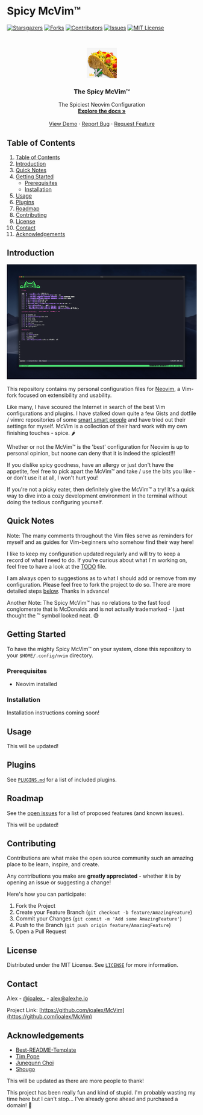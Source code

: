 # Spicy McVim™

[![Starsgazers](https://img.shields.io/github/stars/ioalex/McVim.svg?style=social&label=Star&maxAge=2592000)](https://GitHub.com/ioalex/McVim/stargazers/)
[![Forks](https://img.shields.io/github/forks/ioalex/McVim.svg?style=social&label=Fork&maxAge=2592000)](https://GitHub.com/ioalex/McVim/network/)
[![Contributors](https://img.shields.io/github/contributors/ioalex/McVim.svg)](https://GitHub.com/ioalex/McVim/graphs/contributors/)
[![Issues](https://img.shields.io/github/issues/ioalex/McVim.svg)](https://GitHub.com/ioalex/McVim/issues/)
[![MIT License](https://img.shields.io/badge/license-MIT-blue)](https://github.com/ioalex/McVim/blob/master/LICENSE)

<br />
<p align="center">
  <a href="https://github.com/ioalex/McVim#readme#introduction">
    <img src="./images/Logo.png" alt="Logo" width="80" height="80">
  </a>

  <h3 align="center">The Spicy McVim™</h3>

  <p align="center">
    The Spiciest Neovim Configuration
    <br />
    <a href="https://github.com/ioalex/McVim#readme"><strong>Explore the docs »</strong></a>
    <br />
    <br />
    <a href="https://github.com/ioalex/McVim#introduction">View Demo</a>
    ·
    <a href="https://github.com/ioalex/McVim/issues">Report Bug</a>
    ·
    <a href="https://github.com/ioalex/McVim/issues">Request Feature</a>
  </p>
</p>

## Table of Contents

1. [Table of Contents](#table-of-contents)
2. [Introduction](#introduction)
3. [Quick Notes](#quick-notes)
4. [Getting Started](#getting-started)
   - [Prerequisites](#prerequisites)
   - [Installation](#installation)
5. [Usage](#usage)
6. [Plugins](#plugins)
7. [Roadmap](#roadmap)
8. [Contributing](#contributing)
9. [License](#license)
10. [Contact](#contact)
11. [Acknowledgements](#acknowledgements)

## Introduction

[![Product Name Screen Shot][product-screenshot]](https://nvim.com)

This repository contains my personal configuration files for [Neovim](https://neovim.io/), a Vim-fork focused on extensibility and usability.

Like many, I have scoured the Internet in search of the best Vim configurations and plugins. I have stalked down quite a few Gists and dotfile / vimrc repositories of some [smart smart people](#acknowledgements) and have tried out their settings for myself. McVim is a collection of their hard work with my own finishing touches - spice. 🌶

Whether or not the McVim™ is the 'best' configuration for Neovim is up to personal opinion, but noone can deny that it is indeed the spiciest!!!

If you dislike spicy goodness, have an allergy or just don't have the appetite, feel free to pick apart the McVim™ and take / use the bits you like - or don't use it at all, I won't hurt you!

If you're not a picky eater, then definitely give the McVim™ a try! It's a quick way to dive into a cozy development environment in the terminal without doing the tedious configuring yourself.

## Quick Notes

Note:
The many comments throughout the Vim files serve as reminders for myself and as guides for Vim-beginners who somehow find their way here!

I like to keep my configuration updated regularly and will try to keep a record of what I need to do. If you're curious about what I'm working on, feel free to have a look at the [TODO](https://github.com/ioalex/nvim/blob/master/nvim.todo) file.

I am always open to suggestions as to what I should add or remove from my configuration. Please feel free to fork the project to do so. There are more detailed steps [below](#contributing). Thanks in advance!

Another Note: The Spicy McVim™ has no relations to the fast food conglomerate that is McDonalds and is not actually trademarked - I just thought the ™ symbol looked neat. 😅

## Getting Started

To have the mighty Spicy McVim™ on your system, clone this repository to your `$HOME/.config/nvim` directory.

### Prerequisites

- Neovim installed

### Installation

Installation instructions coming soon!

## Usage

This will be updated!

## Plugins

See [`PLUGINS.md`](PLUGINS.md) for a list of included plugins.

## Roadmap

See the [open issues](https://GitHub.com/ioalex/McVim/issues/) for a list of proposed features (and known issues).

This will be updated!

## Contributing

Contributions are what make the open source community such an amazing place to be learn, inspire, and create.

Any contributions you make are **greatly appreciated** - whether it is by opening an issue or suggesting a change!

Here's how you can participate:

1. Fork the Project
2. Create your Feature Branch (`git checkout -b feature/AmazingFeature`)
3. Commit your Changes (`git commit -m 'Add some AmazingFeature'`)
4. Push to the Branch (`git push origin feature/AmazingFeature`)
5. Open a Pull Request

## License

Distributed under the MIT License. See [`LICENSE`](https://github.com/ioalex/McVim/blob/master/LICENSE) for more information.

## Contact

Alex - [@ioalex\_](https://twitter.com/ioalex_) - alex@alexhe.io

Project Link: [https://github.com/ioalex/McVim](https://github.com/ioalex/McVim)

## Acknowledgements

- [Best-README-Template](https://github.com/othneildrew/Best-README-Template)
- [Tim Pope](https://github.com/tpope)
- [Junegunn Choi](https://github.com/junegunn)
- [Shougo](https://github.com/Shougo)

This will be updated as there are more people to thank!

This project has been really fun and kind of stupid. I'm probably wasting my time here but I can't stop... I've already gone ahead and purchased a domain! 🤪

<!-- Links -->

[product-screenshot]: ./images/Screenshot.png
